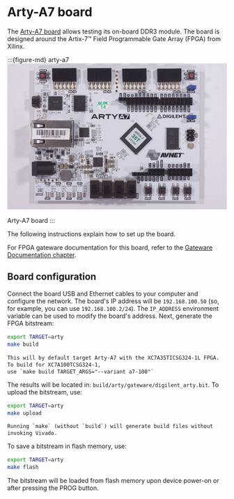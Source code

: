 # Arty-A7 board

The [Arty-A7 board](https://reference.digilentinc.com/reference/programmable-logic/arty-a7/start) allows testing its on-board DDR3 module.
The board is designed around the Artix-7™ Field Programmable Gate Array (FPGA) from Xilinx.

:::{figure-md} arty-a7
![arty-a7](images/arty-a7.jpg)

Arty-A7 board
:::

The following instructions explain how to set up the board.

For FPGA gateware documentation for this board, refer to the [Gateware Documentation chapter](build/arty/documentation/index.rst).

## Board configuration

Connect the board USB and Ethernet cables to your computer and configure the network. 
The board's IP address will be `192.168.100.50` (so, for example, you can use `192.168.100.2/24`). 
The `IP_ADDRESS` environment variable can be used to modify the board's address.
Next, generate the FPGA bitstream:

```sh
export TARGET=arty
make build
```

```{note}
This will by default target Arty-A7 with the XC7A35TICSG324-1L FPGA. To build for XC7A100TCSG324-1,
use `make build TARGET_ARGS="--variant a7-100"`
```

The results will be located in: `build/arty/gateware/digilent_arty.bit`. 
To upload the bitstream, use:

```sh
export TARGET=arty
make upload
```

```{note}
Running `make` (without `build`) will generate build files without invoking Vivado.
```

To save a bitstream in flash memory, use:

```sh
export TARGET=arty
make flash
```

The bitstream will be loaded from flash memory upon device power-on or after pressing the PROG button.
